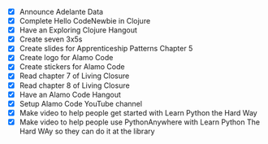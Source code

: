 - [x] Announce Adelante Data
- [x] Complete Hello CodeNewbie in Clojure
- [x] Have an Exploring Clojure Hangout
- [x] Create seven 3x5s
- [x] Create slides for Apprenticeship Patterns Chapter 5
- [x] Create logo for Alamo Code
- [x] Create stickers for Alamo Code
- [x] Read chapter 7 of Living Closure
- [x] Read chapter 8 of Living Closure
- [x] Have an Alamo Code Hangout
- [x] Setup Alamo Code YouTube channel
- [x] Make video to help people get started with Learn Python the Hard Way
- [x] Make video to help people use PythonAnywhere with Learn Python The Hard WAy so they can do it at the library